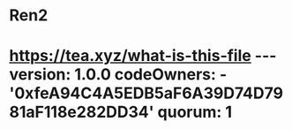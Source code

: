 # Ren2
# https://tea.xyz/what-is-this-file --- version: 1.0.0 codeOwners:   - '0xfeA94C4A5EDB5aF6A39D74D7981aF118e282DD34' quorum: 1
